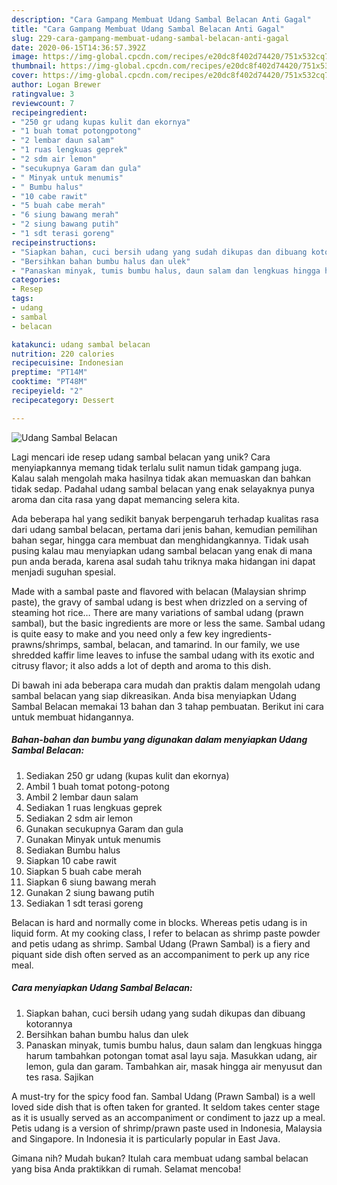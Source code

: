 ```yaml
---
description: "Cara Gampang Membuat Udang Sambal Belacan Anti Gagal"
title: "Cara Gampang Membuat Udang Sambal Belacan Anti Gagal"
slug: 229-cara-gampang-membuat-udang-sambal-belacan-anti-gagal
date: 2020-06-15T14:36:57.392Z
image: https://img-global.cpcdn.com/recipes/e20dc8f402d74420/751x532cq70/udang-sambal-belacan-foto-resep-utama.jpg
thumbnail: https://img-global.cpcdn.com/recipes/e20dc8f402d74420/751x532cq70/udang-sambal-belacan-foto-resep-utama.jpg
cover: https://img-global.cpcdn.com/recipes/e20dc8f402d74420/751x532cq70/udang-sambal-belacan-foto-resep-utama.jpg
author: Logan Brewer
ratingvalue: 3
reviewcount: 7
recipeingredient:
- "250 gr udang kupas kulit dan ekornya"
- "1 buah tomat potongpotong"
- "2 lembar daun salam"
- "1 ruas lengkuas geprek"
- "2 sdm air lemon"
- "secukupnya Garam dan gula"
- " Minyak untuk menumis"
- " Bumbu halus"
- "10 cabe rawit"
- "5 buah cabe merah"
- "6 siung bawang merah"
- "2 siung bawang putih"
- "1 sdt terasi goreng"
recipeinstructions:
- "Siapkan bahan, cuci bersih udang yang sudah dikupas dan dibuang kotorannya"
- "Bersihkan bahan bumbu halus dan ulek"
- "Panaskan minyak, tumis bumbu halus, daun salam dan lengkuas hingga harum tambahkan potongan tomat asal layu saja. Masukkan udang, air lemon, gula dan garam. Tambahkan air, masak hingga air menyusut dan tes rasa. Sajikan"
categories:
- Resep
tags:
- udang
- sambal
- belacan

katakunci: udang sambal belacan 
nutrition: 220 calories
recipecuisine: Indonesian
preptime: "PT14M"
cooktime: "PT48M"
recipeyield: "2"
recipecategory: Dessert

---
```



![Udang Sambal Belacan](https://img-global.cpcdn.com/recipes/e20dc8f402d74420/751x532cq70/udang-sambal-belacan-foto-resep-utama.jpg)

Lagi mencari ide resep udang sambal belacan yang unik? Cara menyiapkannya memang tidak terlalu sulit namun tidak gampang juga. Kalau salah mengolah maka hasilnya tidak akan memuaskan dan bahkan tidak sedap. Padahal udang sambal belacan yang enak selayaknya punya aroma dan cita rasa yang dapat memancing selera kita.

Ada beberapa hal yang sedikit banyak berpengaruh terhadap kualitas rasa dari udang sambal belacan, pertama dari jenis bahan, kemudian pemilihan bahan segar, hingga cara membuat dan menghidangkannya. Tidak usah pusing kalau mau menyiapkan udang sambal belacan yang enak di mana pun anda berada, karena asal sudah tahu triknya maka hidangan ini dapat menjadi suguhan spesial.

Made with a sambal paste and flavored with belacan (Malaysian shrimp paste), the gravy of sambal udang is best when drizzled on a serving of steaming hot rice… There are many variations of sambal udang (prawn sambal), but the basic ingredients are more or less the same. Sambal udang is quite easy to make and you need only a few key ingredients-prawns/shrimps, sambal, belacan, and tamarind. In our family, we use shredded kaffir lime leaves to infuse the sambal udang with its exotic and citrusy flavor; it also adds a lot of depth and aroma to this dish.


Di bawah ini ada beberapa cara mudah dan praktis dalam mengolah udang sambal belacan yang siap dikreasikan. Anda bisa menyiapkan Udang Sambal Belacan memakai 13 bahan dan 3 tahap pembuatan. Berikut ini cara untuk membuat hidangannya.

<!--inarticleads1-->

##### Bahan-bahan dan bumbu yang digunakan dalam menyiapkan Udang Sambal Belacan:

1. Sediakan 250 gr udang (kupas kulit dan ekornya)
1. Ambil 1 buah tomat potong-potong
1. Ambil 2 lembar daun salam
1. Sediakan 1 ruas lengkuas geprek
1. Sediakan 2 sdm air lemon
1. Gunakan secukupnya Garam dan gula
1. Gunakan  Minyak untuk menumis
1. Sediakan  Bumbu halus
1. Siapkan 10 cabe rawit
1. Siapkan 5 buah cabe merah
1. Siapkan 6 siung bawang merah
1. Gunakan 2 siung bawang putih
1. Sediakan 1 sdt terasi goreng


Belacan is hard and normally come in blocks. Whereas petis udang is in liquid form. At my cooking class, I refer to belacan as shrimp paste powder and petis udang as shrimp. Sambal Udang (Prawn Sambal) is a fiery and piquant side dish often served as an accompaniment to perk up any rice meal. 

<!--inarticleads2-->

##### Cara menyiapkan Udang Sambal Belacan:

1. Siapkan bahan, cuci bersih udang yang sudah dikupas dan dibuang kotorannya
1. Bersihkan bahan bumbu halus dan ulek
1. Panaskan minyak, tumis bumbu halus, daun salam dan lengkuas hingga harum tambahkan potongan tomat asal layu saja. Masukkan udang, air lemon, gula dan garam. Tambahkan air, masak hingga air menyusut dan tes rasa. Sajikan


A must-try for the spicy food fan. Sambal Udang (Prawn Sambal) is a well loved side dish that is often taken for granted. It seldom takes center stage as it is usually served as an accompaniment or condiment to jazz up a meal. Petis udang is a version of shrimp/prawn paste used in Indonesia, Malaysia and Singapore. In Indonesia it is particularly popular in East Java. 

Gimana nih? Mudah bukan? Itulah cara membuat udang sambal belacan yang bisa Anda praktikkan di rumah. Selamat mencoba!
